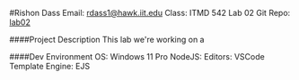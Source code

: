 #Rishon Dass
Email: rdass1@hawk.iit.edu
Class: ITMD 542 Lab 02
Git Repo: [lab02](https://github.com/rishondass/ITMD542/tree/main/labs/02)

####Project Description
This lab we're working on a 

####Dev Environment
OS: Windows 11 Pro
NodeJS: 
Editors: VSCode
Template Engine: EJS
